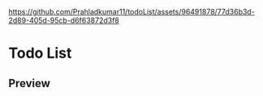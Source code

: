 

https://github.com/Prahladkumar11/todoList/assets/96491878/77d36b3d-2d89-405d-95cb-d6f63872d3f8

<h1>Todo List</h1>
<h2>Preview</h2>

